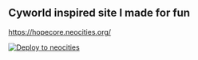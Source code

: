 ## Cyworld inspired site I made for fun

https://hopecore.neocities.org/

[![Deploy to neocities](https://github.com/hyunbinjlee/neocities/actions/workflows/deploy-to-neocities.yml/badge.svg)](https://github.com/hyunbinjlee/neocities/actions/workflows/deploy-to-neocities.yml)
